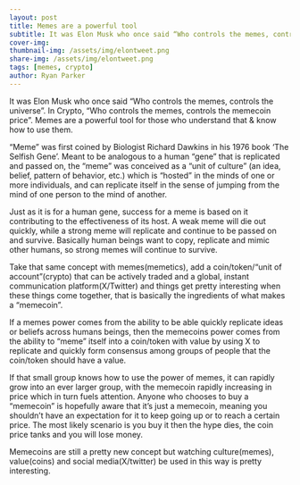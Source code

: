 ```yaml
---
layout: post
title: Memes are a powerful tool
subtitle: It was Elon Musk who once said “Who controls the memes, controls the universe
cover-img:
thumbnail-img: /assets/img/elontweet.png
share-img: /assets/img/elontweet.png
tags: [memes, crypto]
author: Ryan Parker
---
```


It was Elon Musk who once said “Who controls the memes, controls the universe”. In Crypto, “Who controls the memes, controls the memecoin price”. Memes are a powerful tool for those who understand that & know how to use them.

“Meme” was first coined by Biologist Richard Dawkins in his 1976 book ‘The Selfish Gene’. Meant to be analogous to a human “gene” that is replicated and passed on, the “meme” was conceived as a “unit of culture” (an idea, belief, pattern of behavior, etc.) which is “hosted” in the minds of one or more individuals, and can replicate itself in the sense of jumping from the mind of one person to the mind of another.

Just as it is for a human gene, success for a meme is based on it contributing to the effectiveness of its host. A weak meme will die out quickly, while a strong meme will replicate and continue to be passed on and survive. Basically human beings want to copy, replicate and mimic other humans, so strong memes will continue to survive.

Take that same concept with memes(memetics), add a coin/token/“unit of account”(crypto) that can be actively traded and a global, instant communication platform(X/Twitter) and things get pretty interesting when these things come together, that is basically the ingredients of what makes a “memecoin”.

If a memes power comes from the ability to be able quickly replicate ideas or beliefs across humans beings, then the memecoins power comes from the ability to “meme” itself into a coin/token with value by using X to replicate and quickly form consensus among groups of people that the coin/token should have a value.

If that small group knows how to use the power of memes, it can rapidly grow into an ever larger group, with the memecoin rapidly increasing in price which in turn fuels attention. Anyone who chooses to buy a “memecoin” is hopefully aware that it’s just a memecoin, meaning you shouldn’t have an expectation for it to keep going up or to reach a certain price. The most likely scenario is you buy it then the hype dies, the coin price tanks and you will lose money.

Memecoins are still a pretty new concept but watching culture(memes), value(coins) and social media(X/twitter) be used in this way is pretty interesting.
